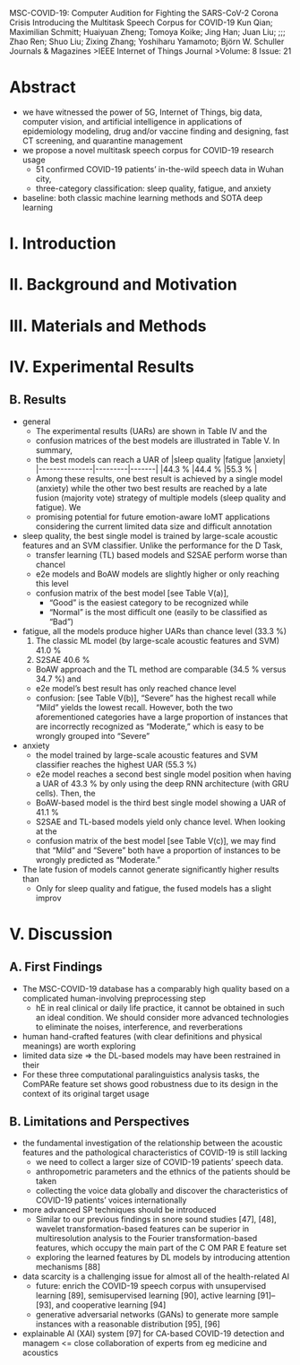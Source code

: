 MSC-COVID-19: Computer Audition for Fighting the SARS-CoV-2 Corona Crisis
  Introducing the Multitask Speech Corpus for COVID-19
Kun Qian; Maximilian Schmitt; Huaiyuan Zheng; Tomoya Koike; Jing Han; Juan Liu;
  ;;; Zhao Ren; Shuo Liu; Zixing Zhang; Yoshiharu Yamamoto; Björn W. Schuller
Journals & Magazines >IEEE Internet of Things Journal >Volume: 8 Issue: 21

# Abstract

* we have witnessed the power of 5G, Internet of Things, big data,
  computer vision, and artificial intelligence
  in applications of epidemiology modeling, drug and/or vaccine finding and
  designing, fast CT screening, and quarantine management
* we propose a novel multitask speech corpus for COVID-19 research usage
  * 51 confirmed COVID-19 patients’ in-the-wild speech data in Wuhan city,
  * three-category classification: sleep quality, fatigue, and anxiety
* baseline: both classic machine learning methods and SOTA deep learning

# I.  Introduction

# II.  Background and Motivation

# III.  Materials and Methods

# IV.  Experimental Results

## B. Results

* general
  * The experimental results (UARs) are shown in Table IV and the
  * confusion matrices of the best models are illustrated in Table V. In summary,
  * the best models can reach a UAR of 
|sleep quality  |fatigue  |anxiety|
|---------------|---------|-------|
|44.3 %         |44.4 %   |55.3 % |
  * Among these results, 
    one best result is achieved by a single model (anxiety) while 
    the other two best results are reached by a late fusion (majority vote)
    strategy of multiple models (sleep quality and fatigue). We
  * promising potential for future emotion-aware IoMT applications
    considering the current limited data size and difficult annotation
* sleep quality, the best single model is trained by large-scale acoustic
  features and an SVM classifier. Unlike the performance for the D Task,
  * transfer learning (TL) based models and S2SAE perform worse than chancel
  * e2e models and BoAW models are slightly higher or only reaching this level
  * confusion matrix of the best model [see Table V(a)],
    * “Good” is the easiest category to be recognized while
    * “Normal” is the most difficult one (easily to be classified as “Bad”)
* fatigue, all the models produce higher UARs than chance level (33.3 %)
  1. The classic ML model (by large-scale acoustic features and SVM) 41.0 %
  2. S2SAE 40.6 %
  * BoAW approach and the TL method are comparable (34.5 % versus 34.7 %) and
  * e2e model’s best result has only reached chance level
  * confusion: [see Table V(b)], “Severe” has the highest recall while “Mild”
    yields the lowest recall. However, both the two aforementioned categories
    have a large proportion of instances that are incorrectly recognized as
    “Moderate,” which is easy to be wrongly grouped into “Severe”
* anxiety
  * the model trained by large-scale acoustic features and SVM classifier
    reaches the highest UAR (55.3 %)
  * e2e model reaches a second best single model position when having a UAR of
    43.3 % by only using the deep RNN architecture (with GRU cells). Then, the
  * BoAW-based model is the third best single model showing a UAR of 41.1 %
  * S2SAE and TL-based models yield only chance level.  When looking at the
  * confusion matrix of the best model [see Table V(c)], we may find that
    “Mild” and “Severe” both have a proportion of instances to be wrongly
    predicted as “Moderate.”
* The late fusion of models cannot generate significantly higher results than
  * Only for sleep quality and fatigue, the fused models has a slight improv

# V.  Discussion

## A. First Findings

* The MSC-COVID-19 database has a comparably high quality based on a
  complicated human-involving preprocessing step
  * hE in real clinical or daily life practice, it cannot be obtained in such
    an ideal condition. We should consider more advanced technologies to
    eliminate the noises, interference, and reverberations
* human hand-crafted features (with clear definitions and physical meanings)
  are worth exploring
* limited data size => the DL-based models may have been restrained in their
* For these three computational paralinguistics analysis tasks,
  the ComPARe feature set shows good robustness
  due to its design in the context of its original target usage

## B. Limitations and Perspectives

* the fundamental investigation of the relationship between the acoustic
  features and the pathological characteristics of COVID-19 is still lacking
  * we need to collect a larger size of COVID-19 patients’ speech data.
  * anthropometric parameters and the ethnics of the patients should be taken
  * collecting the voice data globally and discover the characteristics of
    COVID-19 patients’ voices internationally
* more advanced SP techniques should be introduced
  * Similar to our previous findings in snore sound studies [47], [48],
    wavelet transformation-based features can be superior in multiresolution
    analysis to the Fourier transformation-based features, which occupy the
    main part of the C OM PAR E feature set
  * exploring the learned features by DL models by introducing attention
    mechanisms [88]
* data scarcity is a challenging issue for almost all of the health-related AI
  * future: enrich the COVID-19 speech corpus with unsupervised learning [89],
    semisupervised learning [90], active learning [91]–[93], and
    cooperative learning [94]
  * generative adversarial networks (GANs) to generate more sample instances
    with a reasonable distribution [95], [96]
* explainable AI (XAI) system [97] for CA-based COVID-19 detection and managem
  <= close collaboration of experts from eg medicine and acoustics
